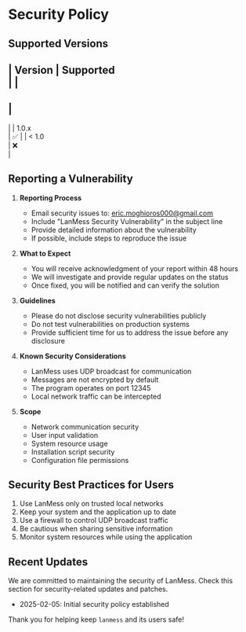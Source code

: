 # Security Policy

## Supported Versions

|
 Version 
|
 Supported          
|
|
---------
|
-------------------
|
|
 1.0.x   
|
 :white_check_mark: 
|
|
 < 1.0   
|
 :x:               
|

## Reporting a Vulnerability

1. **Reporting Process**
   - Email security issues to: eric.moghioros000@gmail.com
   - Include "LanMess Security Vulnerability" in the subject line
   - Provide detailed information about the vulnerability
   - If possible, include steps to reproduce the issue

2. **What to Expect**
   - You will receive acknowledgment of your report within 48 hours
   - We will investigate and provide regular updates on the status
   - Once fixed, you will be notified and can verify the solution

3. **Guidelines**
   - Please do not disclose security vulnerabilities publicly
   - Do not test vulnerabilities on production systems
   - Provide sufficient time for us to address the issue before any disclosure

4. **Known Security Considerations**
   - LanMess uses UDP broadcast for communication
   - Messages are not encrypted by default
   - The program operates on port 12345
   - Local network traffic can be intercepted

5. **Scope**
   - Network communication security
   - User input validation
   - System resource usage
   - Installation script security
   - Configuration file permissions

## Security Best Practices for Users

1. Use LanMess only on trusted local networks
2. Keep your system and the application up to date
3. Use a firewall to control UDP broadcast traffic
4. Be cautious when sharing sensitive information
5. Monitor system resources while using the application

## Recent Updates

We are committed to maintaining the security of LanMess. Check this section for security-related updates and patches.

- 2025-02-05: Initial security policy established

Thank you for helping keep `lanmess` and its users safe!
